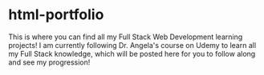 # html-portfolio
This is where you can find all my Full Stack Web Development learning projects!
I am currently following Dr. Angela's course on Udemy to learn all my Full Stack knowledge, which will be posted here for you to follow along and see my progression! 
